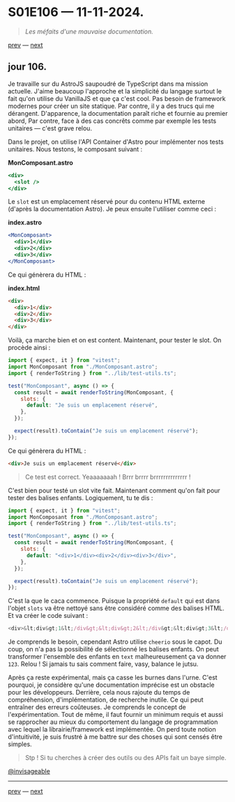 # S01E106 — 11-11-2024.

> *Les méfaits d'une mauvaise documentation.*

[prev](S01E105-10-11-2024.md) — [next](S01E01-29-07-2024.md)     

## jour 106.

Je travaille sur du AstroJS saupoudré de TypeScript dans ma mission actuelle. J'aime beaucoup l'approche et la simplicité du langage surtout le fait qu'on utilise du VanillaJS et que ça c'est cool. Pas besoin de framework modernes pour créer un site statique. Par contre, il y a des trucs qui me dérangent. D'apparence, la documentation paraît riche et fournie au premier abord, Par contre, face à des cas concrêts comme par exemple les tests unitaires — c'est grave relou.

Dans le projet, on utilise l'API Container d'Astro pour implémenter nos tests unitaires. Nous testons, le composant suivant :

**MonComposant.astro**

```jsx
<div>
  <slot />
</div>
```

Le `slot` est un emplacement réservé pour du contenu HTML externe (d'après la documentation Astro). Je peux ensuite l'utiliser comme ceci :

**index.astro**

```jsx
<MonComposant>
  <div>1</div>
  <div>2</div>
  <div>3</div>
</MonComposant>
```

Ce qui génèrera du HTML :

**index.html**

```html
<div>
  <div>1</div>
  <div>2</div>
  <div>3</div>
</div>
```

Voilà, ça marche bien et on est content. Maintenant, pour tester le slot. On procède ainsi :

```js
import { expect, it } from "vitest";
import MonComposant from "./MonComposant.astro";
import { renderToString } from "../lib/test-utils.ts";

test("MonComposant", async () => {
  const result = await renderToString(MonComposant, {
    slots: {
      default: "Je suis un emplacement réservé",
    },
  });

  expect(result).toContain("Je suis un emplacement réservé");
});
```

Ce qui génèrera du HTML :

```html
<div>Je suis un emplacement réservé</div>
```

> Ce test est correct. Yeaaaaaaah ! Brrr brrrr brrrrrrrrrrrrrr !

C'est bien pour testé un slot vite fait. Maintenant comment qu'on fait pour tester des balises enfants. Logiquement, tu te dis :

```js
import { expect, it } from "vitest";
import MonComposant from "./MonComposant.astro";
import { renderToString } from "../lib/test-utils.ts";

test("MonComposant", async () => {
  const result = await renderToString(MonComposant, {
    slots: {
      default: "<div>1</div><div>2</div><div>3</div>",
    },
  });

  expect(result).toContain("Je suis un emplacement réservé");
});
```

C'est la que le caca commence. Puisque la propriété `default` qui est dans l'objet `slots` va être nettoyé sans être considéré comme des balises HTML. Et va créer le code suivant :

```js
<div>&lt;div&gt;1&lt;/div&gt;&lt;div&gt;2&lt;/div&gt;&lt;div&gt;3&lt;/div&gt;</div>
```

Je comprends le besoin, cependant Astro utilise `cheerio` sous le capot. Du coup, on n'a pas la possibilité de sélectionné les balises enfants. On peut transformer l'ensemble des enfants en `text` malheureusement ça va donner `123`. Relou ! Si jamais tu sais comment faire, vasy, balance le jutsu.

Après ça reste expérimental, mais ça casse les burnes dans l'urne. C'est pourquoi, je considère qu'une documentation imprécise est un obstacle pour les développeurs. Derrière, cela nous rajoute du temps de compréhension, d'implémentation, de recherche inutile. Ce qui peut entraîner des erreurs coûteuses. Je comprends le concept de l'expérimentation. Tout de même, il faut fournir un minimum requis et aussi se rapprocher au mieux du comportement du langage de programmation avec lequel la librairie/framework est implémentée. On perd toute notion d'intuitivité, je suis frustré à me battre sur des choses qui sont censés être simples.

> Stp ! Si tu cherches à créer des outils ou des APIs fait un baye simple.

[@invisageable](https://twitter.com/invisageable)   

---

[prev](S01E105-10-11-2024.md) — [next](S01E01-29-07-2024.md)   